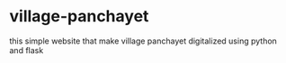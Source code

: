# village-panchayet
this simple website that make village panchayet digitalized using python and flask
